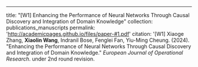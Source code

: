 ---
title: "[W1] Enhancing the Performance of Neural Networks Through Causal Discovery and Integration of Domain Knowledge"
collection: publications_manuscripts
permalink: 'http://academicpages.github.io/files/paper-#1.pdf'
citation: '[W1] Xiaoge Zhang, <b>Xiaolin Wang</b>, Indranil Bose, Fenglei Fan, Yiu-Ming Cheung. (2024). &quot;Enhancing the Performance of Neural Networks Through Causal Discovery and Integration of Domain Knowledge.&quot; <i>European Journal of Operational Research</i>. under 2nd round revision. 

